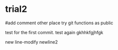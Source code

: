 # trial2
#add comment other place
try git functions as public

test for the first commit.
test again
gkhhkfgjhfgk

new line-modify
newline2

